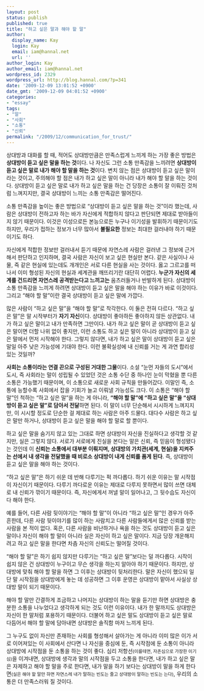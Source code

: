 ```yaml
---
layout: post
status: publish
published: true
title: "하고 싶은 말과 해야 할 말"
author:
  display_name: Kay
  login: Kay
  email: iam@hannal.net
  url: ''
author_login: Kay
author_email: iam@hannal.net
wordpress_id: 2329
wordpress_url: http://blog.hannal.com/?p=341
date: '2009-12-09 13:01:52 +0900'
date_gmt: '2009-12-09 04:01:52 +0900'
categories:
- "essay"
tags:
- "말"
- "사회"
- "소통"
- "신뢰"
permalink: "/2009/12/communication_for_trust/"
---
```

<p>상대방과 대화를 할 때, 적어도 상대방만큼은 만족스럽게 느끼게 하는 가장 좋은 방법은 <strong>상대방이 듣고 싶은 말을 하는 것</strong>이다. 나 자신도 그런 소통 만족감을 느끼려면 <strong>상대방이 듣고 싶은 말로 내가 해야 할 말을 하는 것</strong>이다. 변치 않는 점은 상대방이 듣고 싶은 말이라는 것이고, 주의해야 할 점은 내가 하고 싶은 말이 아니라 내가 해야 할 말을 하는 것이다. 상대방이 듣고 싶은 말로 내가 하고 싶은 말을 하는 건 당장은 소통이 잘 이뤄진 것처럼 느껴지지만, 결국 상대방이 느끼는 소통 만족감은 떨어진다.</p>
<p>소통 만족감을 높이는 좋은 방법으로 “상대방이 듣고 싶은 말을 하는 것”이라 했는데, 사람은 상대방이 전하고자 하는 바가 자신에게 적합하지 않다고 판단되면 제대로 받아들이지 않기 때문이다. 이것은 이성으로든 본능으로든 누구나 이기성을 발휘하기 때문이기도 하지만, 우리가 접하는 정보가 너무 많아서 <strong>불필요한</strong> 정보는 최대한 걸러내야 하기 때문이기도 하다.</p>
<p>자신에게 적합한 정보만 걸러내서 듣기 때문에 자연스레 사람은 걸러낸 그 정보에 근거해서 판단하고 인지하며, 결국 사람은 자신이 보고 싶은 현실만 본다. 같은 사실이나 사물, 즉 같은 현실에 있는데도 개개인은 서로 다른 현실을 사는 것이다. 옳고 그르고를 떠나서 이미 형성된 자신의 현실과 세계관을 깨뜨리기란 대단히 어렵다. <strong>누군가 자신의 세계를 건드리면 자연스레 공격받는다고 느끼고는</strong> 움츠러들거나 반발하게 된다. 상대방이 소통 만족감을 느끼게 하려면 상대방이 듣고 싶은 말을 해야 하는 이유가 바로 이것이다. 그리고 “해야 할 말”이란 결국 상대방이 듣고 싶은 말에 가깝다.</p>
<p>많은 사람이 “하고 싶은 말”을 “해야 할 말”로 착각한다. 이 둘은 전혀 다르다. “하고 싶은 말”은 말 시작부터가 <strong>자기 자신</strong>이다. 상대방이 좋아하든 좋아하지 않든 상관없다. 내가 하고 싶은 말이고 내가 만족하면 그만이다. 내가 하고 싶은 말이 곧 상대방이 듣고 싶은 말이면 더할 나위 없이 좋지만, 이런 소통도 하고 싶은 말이 아니라 상대방이 듣고 싶은 말에서 먼저 시작해야 한다. 그렇지 않다면, 내가 하고 싶은 말이 상대방이 듣고 싶은 말일 아주 낮은 가능성에 기대야 한다. 이런 불확실성에 내 신뢰를 거는 게 과연 합리성 있는 것일까?</p>
<p><strong>사회는 소통이라는 연결 끈으로 구성된 거대한 그물</strong>이다. 소설 “눈먼 자들의 도시”에서 도시, 즉 사회라는 말이 성립될 수 있었던 것은 소통 수단 중 하나인 눈이 막혔을 뿐 다른 소통은 가능했기 때문이며, 이 소통으로 새로운 사회 규칙을 만들어갔다. 이말인 즉, 소통에 능할수록 사회에서 잡을 기회가 늘고 이뤄낼 가능성도 크다. 이 소통은 “해야 할 말”인 척하는 “하고 싶은 말”을 하는 게 아니라, <strong>“해야 할 말”에 “하고 싶은 말”을 “상대방이 듣고 싶은 말”로 담아서 전달</strong>하면 된다. 이 말이 너무 단순해서 시시하게 느껴지지만, 이 시시할 정도로 단순한 걸 제대로 하는 사람은 아주 드물다. 대다수 사람은 하고 싶은 말만 하거나, 상대방이 듣고 싶은 말을 해야 할 말로 할 뿐이다.</p>
<p>하고 싶은 말을 숨기지 않고 있는 그대로 하면 상대방이 자신을 진실하다고 생각할 것 같지만, 실은 그렇지 않다. 서로가 서로에게 진실을 본다는 말은 신뢰, 즉 믿음이 형성됐다는 것인데 이 <strong>신뢰는 소통에서 대부분 이뤄지며, 상대방의 가치관(세계, 현실)을 지켜주는 선에서 내 생각을 전달했을 때 비로소 상대방이 내게 신뢰를 품게 된다</strong>. 즉, 상대방이 듣고 싶은 말을 해야 하는 것이다.</p>
<p>“하고 싶은 말”은 하기 쉬운 데 반해 다루기는 퍽 까다롭다. 하기 쉬운 이유는 말 시작점이 자신이기 때문이다. 다루기 까다로운 이유는 제대로 다루지 못하면서 많이 쓰면 대체로 내 신뢰가 깎이기 때문이다. 즉, 자신에게서 꺼낼 말이 일어나고, 그 뒷수습도 자신이 다 해야 한다.</p>
<p>예를 들어, 다른 사람 뒷이야기는 “해야 할 말”이 아니라 “하고 싶은 말”인 경우가 아주 흔한데, 다른 사람 뒷이야기를 많이 하는 사람치고 다른 사람들에게서 많은 신뢰를 받는 사람을 본 적이 없다. 혹은, 다른 사람을 비난하거나 욕을 하는 것도 상대방이 듣고 싶은 말이나 자신이 해야 할 말이 아니라 실은 자신이 하고 싶은 말이다. 지금 당장 개운해지려고 하고 싶은 말을 한다면 차츰 자신의 신뢰도는 떨어질 것이다.</p>
<p>“해야 할 말”은 하기 쉽지 않지만 다루기는 “하고 싶은 말”보다는 덜 까다롭다. 시작이 쉽지 않은 건 상대방이 누구이고 무슨 생각을 하는지 알아야 하기 때문이다. 하지만, 상대방에 맞춰 해야 할 말을 하면 그 이후는 상대방이 뒷처리한다. 말은 자신이 했으되 일단 말 시작점을 상대방에게 놓는 데 성공하면 그 이후 운영은 상대방이 맡아서 사실상 상대방 말이 되기 때문이다.</p>
<p>해야 할 말만 간결하게 조금하고 나머지는 상대방이 하는 말을 듣기만 하면 상대방은 충분한 소통을 나누었다고 생각하게 되는 것도 이런 이유이다. 내가 한 말까지도 상대방은 자신이 한 말처럼 포용하기 때문이다. 더불어 하고 싶은 말도 상대방이 듣고 싶은 말로 다듬어서 해야 할 말에 담아내면 상대방은 솔직함 마저 느끼게 된다.</p>
<p>그 누구도 없이 자신만 존재하는 사회를 형성해서 살아가는 게 아니라 이미 많은 이가 서로 이어져있는 이 사회에서 산다면 나 자신을 중심에 둔, 즉 시작점에 둔 소통이 아니라 상대방에 시작점을 둔 소통을 하는 것이 좋다. 심리 저항선<small>(이를테면, 자존심으로 가장한 이기심)</small>을 이겨내면, 상대방에 생각과 말의 시작점을 두고 소통을 한다면, 내가 하고 싶은 말은 자제하고 해야 할 말을 주로 한다면, 내가 말을 하기 보다는 상대방이 말을 하게 한다면<small>(실은 해야 할 말만 하면 자연스레 내가 말하는 빈도는 줄고 상대방이 말하는 빈도는 는다)</small>, 우리의 소통은 더 만족스러워 질 것이다.</p>
